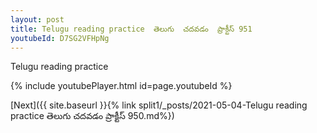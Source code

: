 ```yaml
---
layout: post
title: Telugu reading practice  తెలుగు  చదవడం  ప్రాక్టీస్ 951
youtubeId: D7SG2VFHpNg
---
```

 
 
Telugu reading practice
 
 
 
 
 


{% include youtubePlayer.html id=page.youtubeId %}
 
[Next]({{ site.baseurl }}{% link  split1/_posts/2021-05-04-Telugu reading practice  తెలుగు  చదవడం  ప్రాక్టీస్ 950.md%})
 
